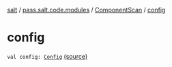 [salt](../../index.md) / [pass.salt.code.modules](../index.md) / [ComponentScan](index.md) / [config](./config.md)

# config

`val config: `[`Config`](../../pass.salt.code.loader.config/-config/index.md) [(source)](https://github.com/kurbaniec-tgm/salt/tree/master/code/modules/ComponentScan.kt#L9)